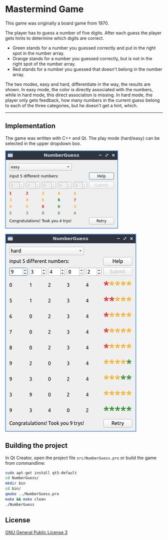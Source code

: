# Mastermind Game
This game was originally a board game from 1970.

The player has to guess a number of five digits. After each guess the player gets hints to determine which digits are correct.
- Green stands for a number you guessed correctly and put in the right spot in the number array.
- Orange stands for a number you guessed correctly, but is not in the right spot of the number array.
- Red stands for a number you guessed that doesn't belong in the number array.

The two modes, easy and hard, differentiate in the way, the results are shown. In easy mode, the color is directly associated with the numbers, while in hard mode, this direct association is missing. In hard mode, the player only gets feedback, how many numbers in the current guess belong to each of the three categories, but he doesn't get a hint, which.

---
## Implementation

The game was written with C++ and Qt. The play mode (hard/easy) can be selected in the upper dropdown box.

![screenshot mastermind](screenshots/mastermind_easy.png)

![screenshot mastermind](screenshots/mastermind_hard.png)

## Building the project
In Qt Creator, open the project file `src/NumberGuess.pro` or build the game from commandline:
```bash
sudo apt-get install qt5-default
cd NumberGuess/
mkdir bin
cd bin/
qmake ../NumberGuess.pro
make && make clean
./NumberGuess
```

## License
[GNU General Public License 3](LICENSE)

